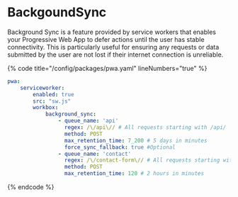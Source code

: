 # BackgoundSync

Background Sync is a feature provided by service workers that enables your Progressive Web App to defer actions until the user has stable connectivity. This is particularly useful for ensuring any requests or data submitted by the user are not lost if their internet connection is unreliable.

{% code title="/config/packages/pwa.yaml" lineNumbers="true" %}
```yaml
pwa:
    serviceworker:
        enabled: true
        src: "sw.js"
        workbox:
            background_sync:
                - queue_name: 'api'
                  regex: /\/api\// # All requests starting with /api/
                  method: POST
                  max_retention_time: 7_200 # 5 days in minutes
                  force_sync_fallback: true #Optional
                - queue_name: 'contact'
                  regex: /\/contact-form\// # All requests starting with /contact-form/
                  method: POST
                  max_retention_time: 120 # 2 hours in minutes
```
{% endcode %}
